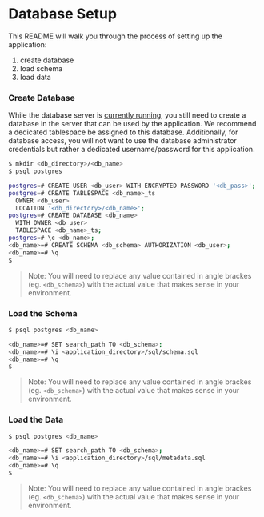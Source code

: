 # Database Setup

This README will walk you through the process of setting up the application:
 1. create database
 2. load schema
 3. load data

### Create Database

While the database server is [currently running], you still need to create a
database in the server that can be used by the application. We recommend a
dedicated tablespace be assigned to this database. Additionally, for database
access, you will not want to use the database administrator credentials but
rather a dedicated username/password for this application.

[currently running]:(readme_dependency_install_specifics.md)

```bash
$ mkdir <db_directory>/<db_name>
$ psql postgres

postgres=# CREATE USER <db_user> WITH ENCRYPTED PASSWORD '<db_pass>';
postgres=# CREATE TABLESPACE <db_name>_ts
  OWNER <db_user>
  LOCATION '<db_directory>/<db_name>';
postgres=# CREATE DATABASE <db_name>
  WITH OWNER <db_user>
  TABLESPACE <db_name>_ts;
postgres=# \c <db_name>;
<db_name>=# CREATE SCHEMA <db_schema> AUTHORIZATION <db_user>;
<db_name>=# \q
$
```

  > Note: You will need to replace any value contained in angle brackes (eg.
  > `<db_schema>`) with the actual value that makes sense in your environment.

### Load the Schema

```bash
$ psql postgres <db_name>

<db_name>=# SET search_path TO <db_schema>;
<db_name>=# \i <application_directory>/sql/schema.sql
<db_name>=# \q
$
```

  > Note: You will need to replace any value contained in angle brackes (eg.
  > `<db_schema>`) with the actual value that makes sense in your environment.

### Load the Data

```bash
$ psql postgres <db_name>

<db_name>=# SET search_path TO <db_schema>;
<db_name>=# \i <application_directory>/sql/metadata.sql
<db_name>=# \q
$
```

  > Note: You will need to replace any value contained in angle brackes (eg.
  > `<db_schema>`) with the actual value that makes sense in your environment.
